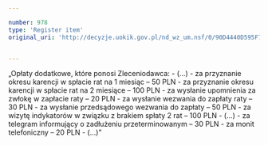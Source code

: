```yaml
---

number: 978
type: 'Register item'
original_uri: 'http://decyzje.uokik.gov.pl/nd_wz_um.nsf/0/90D4440D595F73D0C12572DD0032977E?OpenDocument'


---
```


„Opłaty dodatkowe, które ponosi Zleceniodawca: - (...) - za przyznanie okresu karencji w spłacie rat na 1 miesiąc – 50 PLN - za przyznanie okresu karencji w spłacie rat na 2 miesiące – 100 PLN - za wysłanie upomnienia za zwłokę w zapłacie raty – 20 PLN - za wysłanie wezwania do zapłaty raty – 30 PLN - za wysłanie przedsądowego wezwania do zapłaty – 50 PLN - za wizytę indykatorów w związku z brakiem spłaty 2 rat – 100 PLN - (…) - za telegram informujący o zadłużeniu przeterminowanym – 30 PLN - za monit telefoniczny – 20 PLN - (...)”
